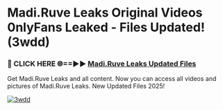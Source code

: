 # Madi.Ruve Leaks Original Videos 0nlyFans Leaked - Files Updated! (3wdd)

<h3>🔴 CLICK HERE 🌐==►► <a href="https://tinyurl.com/2jnfzry5" rel="nofollow">Madi.Ruve Leaks Updated Files</a></h3>

Get Madi.Ruve Leaks and all content. Now you can access all videos and pictures of Madi.Ruve Leaks. New Updated Files 2025!

[![3wdd](https://i.imgur.com/GyGTBgg.gif)](https://tinyurl.com/2jnfzry5)
